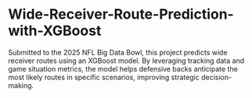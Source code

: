 # Wide-Receiver-Route-Prediction-with-XGBoost
Submitted to the 2025 NFL Big Data Bowl, this project predicts wide receiver routes using an XGBoost model. By leveraging tracking data and game situation metrics, the model helps defensive backs anticipate the most likely routes in specific scenarios, improving strategic decision-making.
